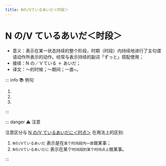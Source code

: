 ```yaml
---
title: Nの/Vているあいだ＜时段＞
---
```


# N の/V ているあいだ＜时段＞

- 意义：表示在某一状态持续的整个阶段，时期（时段）内持续地进行了主句谓语动作所表示的动作。经常与表示持续的副词「ずっと」搭配使用；
- 接续：N の／Ｖている ＋ あいだ；
- 译文：～的时候；～期间；一直~。

::: info :books: 例句

1. <grammer-content sentence='[王/おう]さんのお[父/とう]さんが[料理/りょうり]を**[作っ/つくっ]ているあいだ**、[私/わたし]はそばでずっと[見/み]ていたんです。' trans='小王爸爸做饭的时候，我一直在边上看着。' />
2. <grammer-content sentence='**[旅行/りょこう]のあいだ**、ずっと[試験/しけん]のことを[心配/しんぱい]していました。' trans='旅行的时候，我一直都在担心考试的结果。' />
3. <grammer-content sentence='**[夏休/みなつやすみ]のあいだ**、ずっと[国/くに]に[帰っ/かえっ]ていました。' trans='整个暑假我都在乡下度过。' />

:::

::: danger :warning: 注意

注意区分与 [N の/V ているあいだに＜时点＞](./2-01-07.md) 在用法上的区别:

1. `Nの/Vているあいだ` 表示是在`某个时间段内一直`做某事；
2. `Nの/Vているあいだに` 表示在某个`时间段的某个时间点上`做某事。

:::
